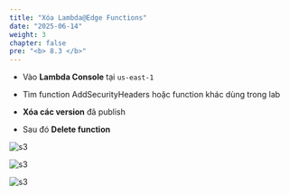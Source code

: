 ```yaml
---
title: "Xóa Lambda@Edge Functions"
date: "2025-06-14"
weight: 3
chapter: false
pre: "<b> 8.3 </b>"
---
```

-	Vào **Lambda Console** tại ``us-east-1``

-	Tìm function AddSecurityHeaders hoặc function khác dùng trong lab

-	**Xóa các version** đã publish

-	Sau đó **Delete function**

![s3](/images/8.cleanupawsresources/11.png) 

![s3](/images/8.cleanupawsresources/12.png)

![s3](/images/8.cleanupawsresources/13.png)